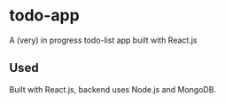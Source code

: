 # todo-app
A (very) in progress todo-list app built with React.js

## Used
Built with React.js, backend uses Node.js and MongoDB.
